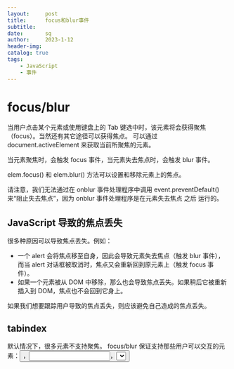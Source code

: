 ```yaml
---
layout:     post
title:      focus和blur事件
subtitle:   
date:       sq
author:     2023-1-12
header-img: 
catalog: true
tags:
    - JavaScript
    - 事件
---
```

# focus/blur
当用户点击某个元素或使用键盘上的 Tab 键选中时，该元素将会获得聚焦（focus）。当然还有其它途径可以获得焦点。
可以通过 document.activeElement 来获取当前所聚焦的元素。

当元素聚焦时，会触发 focus 事件，当元素失去焦点时，会触发 blur 事件。

elem.focus() 和 elem.blur() 方法可以设置和移除元素上的焦点。

请注意，我们无法通过在 onblur 事件处理程序中调用 event.preventDefault() 来“阻止失去焦点”，因为 onblur 事件处理程序是在元素失去焦点 之后 运行的。

## JavaScript 导致的焦点丢失
很多种原因可以导致焦点丢失。例如：
- 一个 alert 会将焦点移至自身，因此会导致元素失去焦点（触发 blur 事件），而当 alert 对话框被取消时，焦点又会重新回到原元素上（触发 focus 事件）。
- 如果一个元素被从 DOM 中移除，那么也会导致焦点丢失。如果稍后它被重新插入到 DOM，焦点也不会回到它身上。

如果我们想要跟踪用户导致的焦点丢失，则应该避免自己造成的焦点丢失。

## tabindex
默认情况下，很多元素不支持聚焦。 focus/blur 保证支持那些用户可以交互的元素：<button>，<input>，<select>，<a> 等。

另一方面，为了格式化某些东西而存在的元素像 <div>，<span> 和 <table> —— 默认是不能被聚焦的。elem.focus() 方法不适用于它们，并且 focus/blur 事件也绝不会被触发。

使用 HTML-特性（attribute）tabindex 可以改变这种情况。也可以使用 elem.tabIndex 通过 JavaScript 来添加 tabindex。效果是一样的。

任何具有 tabindex 特性的元素，都会变成可聚焦的。该特性的 value 是当使用 Tab（或类似的东西）在元素之间进行切换时，元素的顺序号。

切换顺序为：从 1 开始的具有 tabindex 的元素排在前面（按 tabindex 顺序），然后是不具有 tabindex 的元素（例如常规的 <input>）。
不具有 tabindex 的元素按文档源顺序（默认顺序）切换。

这里有两个特殊的值：
- tabindex="0" 会使该元素被与那些不具有 tabindex 的元素放在一起。也就是说，当我们切换元素时，具有 tabindex="0" 的元素将排在那些具有 tabindex ≥ 1 的元素的后面。
通常，它用于使元素具有焦点，但是保留默认的切换顺序。使元素成为与 <input> 一样的表单的一部分。
- tabindex="-1" 只允许以编程的方式聚焦于元素。Tab 键会忽略这样的元素，但是 elem.focus() 有效。

## focus/blur 委托
focus 和 blur 事件不会向上冒泡。

这里有两个解决方案。

方案一，有一个遗留下来的有趣的特性（feature）：focus/blur 不会向上冒泡，但会在捕获阶段向下传播。
```javascript
form.addEventListener("focus", () => form.classList.add('focused'), true);
form.addEventListener("blur", () => form.classList.remove('focused'), true);
```

方案二，可以使用 focusin 和 focusout 事件 —— 与 focus/blur 事件完全一样，只是它们会冒泡。
值得注意的是，必须使用 elem.addEventListener 来分配它们，而不是 on<event>。